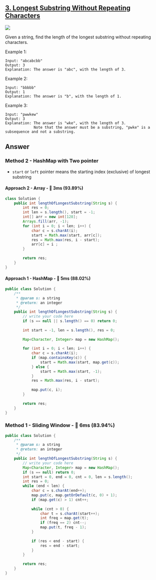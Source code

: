 ## [3. Longest Substring Without Repeating Characters](https://leetcode.com/problems/longest-substring-without-repeating-characters/)

![](https://github.com/weltond/DataStructure/blob/master/medium.PNG)

Given a string, find the length of the longest substring without repeating characters.

Example 1:

```
Input: "abcabcbb"
Output: 3 
Explanation: The answer is "abc", with the length of 3. 
```

Example 2:

```
Input: "bbbbb"
Output: 1
Explanation: The answer is "b", with the length of 1.
```

Example 3:

```
Input: "pwwkew"
Output: 3
Explanation: The answer is "wke", with the length of 3. 
             Note that the answer must be a substring, "pwke" is a subsequence and not a substring.
```

## Answer
### Method 2 - HashMap with Two pointer

- `start` or `left` pointer means the starting index (exclusive) of longest substring

#### Approach 2 - Array - :rocket: 3ms (93.89%)

```java
class Solution {
    public int lengthOfLongestSubstring(String s) {
        int res = 0;
        int len = s.length(), start = -1;
        int[] arr = new int[128];
        Arrays.fill(arr, -1);
        for (int i = 0; i < len; i++) {
            char c = s.charAt(i);
            start = Math.max(start, arr[c]);
            res = Math.max(res, i - start);
            arr[c] = i ;
        }
        
        return res;
    }
}
```

#### Approach 1 - HashMap - :rocket: 5ms (88.02%)
```java
public class Solution {
    /**
     * @param s: a string
     * @return: an integer
     */
    public int lengthOfLongestSubstring(String s) {
        // write your code here
        if (s == null || s.length() == 0) return 0;
        
        int start = -1, len = s.length(), res = 0;
        
        Map<Character, Integer> map = new HashMap();
        
        for (int i = 0; i < len; i++) {
            char c = s.charAt(i);
            if (map.containsKey(c)) {
                start = Math.max(start, map.get(c));
            } else {
                start = Math.max(start, -1);
            }
            res = Math.max(res, i - start);
            
            map.put(c, i);
        }
        
        return res;
    }
}
```

### Method 1 - Sliding Window - :rocket: 6ms (83.94%)

```java
public class Solution {
    /**
     * @param s: a string
     * @return: an integer
     */
    public int lengthOfLongestSubstring(String s) {
        // write your code here
        Map<Character, Integer> map = new HashMap();
        if (s == null) return 0;
        int start = 0, end = 0, cnt = 0, len = s.length();
        int res = 0;
        while (end < len) {
            char c = s.charAt(end++);
            map.put(c, map.getOrDefault(c, 0) + 1);
            if (map.get(c) > 1) cnt++;
            
            while (cnt > 0) {
                char t = s.charAt(start++);
                int freq = map.get(t);
                if (freq == 2) cnt--;
                map.put(t, freq - 1);
            }
            
            if (res < end - start) {
                res = end - start;
            }
        }
        
        return res;
    }
}
```
